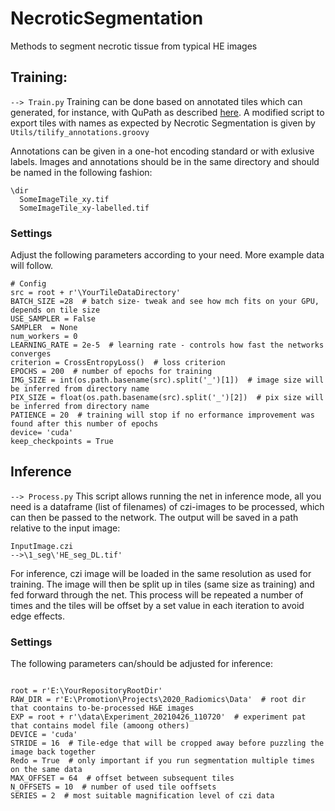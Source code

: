 # NecroticSegmentation
Methods to segment necrotic tissue from typical HE images

## Training:
```--> Train.py```
Training can be done based on annotated tiles which can generated, for instance, with QuPath as described [here](https://qupath.readthedocs.io/en/latest/docs/advanced/exporting_images.html). A modified script to export tiles with names as expected by Necrotic Segmentation is given by ```Utils/tilify_annotations.groovy```

Annotations can be given in a one-hot encoding standard or with exlusive labels. Images and annotations should be in the same directory and should be named in the following fashion:

```
\dir
  SomeImageTile_xy.tif
  SomeImageTile_xy-labelled.tif
```

### Settings

Adjust the following parameters according to your need. More example data will follow.
```
# Config
src = root + r'\YourTileDataDirectory'
BATCH_SIZE =28  # batch size- tweak and see how mch fits on your GPU, depends on tile size
USE_SAMPLER = False  
SAMPLER  = None
num_workers = 0  
LEARNING_RATE = 2e-5  # learning rate - controls how fast the networks converges
criterion = CrossEntropyLoss()  # loss criterion
EPOCHS = 200  # number of epochs for training
IMG_SIZE = int(os.path.basename(src).split('_')[1])  # image size will be inferred from directory name
PIX_SIZE = float(os.path.basename(src).split('_')[2])  # pix size will be inferred from directory name
PATIENCE = 20  # training will stop if no erformance improvement was found after this number of epochs
device= 'cuda'
keep_checkpoints = True
```

## Inference
```--> Process.py``` This script allows running the net in inference mode, all you need is a dataframe (list of filenames) of czi-images to be processed, which can then be passed to the network. The output will be saved in a path relative to the input image:
```
InputImage.czi
-->\1_seg\'HE_seg_DL.tif'
```
For inference, czi image will be loaded in the same resolution as used for training. The image will then be split up in tiles (same size as training) and fed forward through the net. This process will be repeated a number of times and the tiles will be offset by a set value in each iteration to avoid edge effects.

### Settings
The following parameters can/should be adjusted for inference:

```

root = r'E:\YourRepositoryRootDir'
RAW_DIR = r'E:\Promotion\Projects\2020_Radiomics\Data'  # root dir that coontains to-be-processed H&E images
EXP = root + r'\data\Experiment_20210426_110720'  # experiment pat that contains model file (amoong others)
DEVICE = 'cuda'
STRIDE = 16  # Tile-edge that will be cropped away before puzzling the image back together
Redo = True  # only important if you run segmentation multiple times on the same data
MAX_OFFSET = 64  # offset between subsequent tiles
N_OFFSETS = 10  # number of used tile ooffsets
SERIES = 2  # most suitable magnification level of czi data
